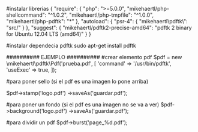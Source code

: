 #instalar librerias
{ 
    "require": {
        "php": ">=5.0.0",
        "mikehaertl/php-shellcommand": "^1.0.2",
        "mikehaertl/php-tmpfile": "^1.0.0",
	"mikehaertl/php-pdftk": "*"
    },
    "autoload": {
        "psr-4": {
            "mikehaertl\\pdftk\\": "src/"
        }
    },
    "suggest": {
        "mikehaertl/pdftk2-precise-amd64": "pdftk 2 binary for Ubuntu 12.04 LTS (amd64)"
    }
}

#instalar dependecia pdftk 
sudo apt-get install pdftk

########## EJEMPLO ##########
#crear elemento pdf
$pdf = new \mikehaertl\pdftk\Pdf('prueba.pdf', [
    'command' => '/usr/bin/pdftk',
    'useExec' => true,
]);

#para poner sello (si el pdf es una imagen lo pone arriba)

$pdf->stamp('logo.pdf')
    ->saveAs('guardar.pdf');

#para poner un fondo (si el pdf es una imagen no se va a ver)
$pdf->background('logo.pdf')
    ->saveAs('guardar.pdf');

#para dividir un pdf
$pdf->burst('page_%d.pdf');  
